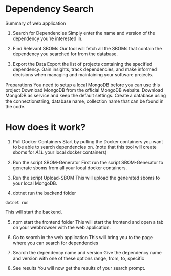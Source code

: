 # Dependency Search

Summary of web application
1. Search for Dependencies
Simply enter the name and version of the dependency you're interested in.

2. Find Relevant SBOMs
Our tool will fetch all the SBOMs that contain the dependency you searched for from the database.

3. Export the Data
Export the list of projects containing the specified dependency. Gain insights, track dependencies, and make informed decisions when managing and maintaining your software projects.


Preparations
You need to setup a local MongoDB before you can use this project
Download MongoDB from the official MongoDB website. Download MongoDB as service and keep the default settings.
Create a database using the connectionstring, database name, collection name that can be found in the code.


# How does it work?

1. Pull Docker Containers
Start by pulling the Docker containers you want to be able to search dependencies on. (note that this tool will create sboms for *ALL* your local docker containers)

2. Run the script SBOM-Generator
First run the script SBOM-Generator to generate sboms from all your local docker containers.

3. Run the script Upload-SBOM
This will upload the generated sboms to your local MongoDB.

4. dotnet run the backend folder
```
dotnet run
```
This will start the backend.

5. npm start the frontend folder
This will start the frontend and open a tab on your webbrowser with the web application.

6. Go to search in the web application
This will bring you to the page where you can search for dependencies

7. Search the dependency name and version
Give the dependency name and version with one of these options range, from, to, specific

8. See results
You will now get the results of your search prompt. 







